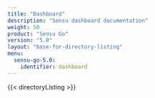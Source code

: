 ```yaml
---
title: "Dashboard"
description: "Sensu dashboard documentation"
weight: 50
product: "Sensu Go"
version: "5.0"
layout: "base-for-directory-listing"
menu:
  sensu-go-5.0:
    identifier: dashboard
---
```


{{< directoryListing >}}
